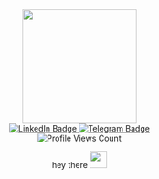 <div id="header" align="center">
  <img src="https://media.giphy.com/media/UDclWKlmfmq7twI3iJ/giphy.gif" width="200"/>
  
  <div id="badges">
    <a href="https://www.linkedin.com/in/aliaksei-vasiliuk-986222262/">
      <img src="https://img.shields.io/badge/LinkedIn-blue?style=for-the-badge&logo=linkedin&logoColor=white" alt="LinkedIn Badge"/>
    </a>
    <a href="https://t.me/+375336996167">
      <img src="https://img.shields.io/badge/Telegram-blue?style=for-the-badge&logo=telegram&logoColor=white" alt="Telegram Badge"/>
    </a>
  </div>
  <img src="https://komarev.com/ghpvc/?username=AVBr0&style=flat-square&color=blue" alt="Profile Views Count"/>
  <div>
    <p>
      hey there
      <img src="https://media.giphy.com/media/hvRJCLFzcasrR4ia7z/giphy.gif" width="30"/>
    </p>
  </div>
</div>

